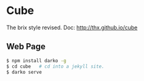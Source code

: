 # Cube

The brix style revised. Doc: <http://thx.github.io/cube>


## Web Page

```bash
$ npm install darko -g
$ cd cube   # cd into a jekyll site.
$ darko serve
```
